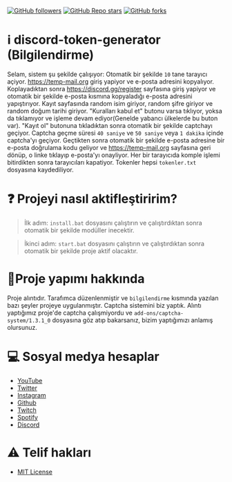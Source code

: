 [![GitHub followers](https://img.shields.io/github/followers/xlorienull?style=social)](https://github.com/xlorienull) [![GitHub Repo stars](https://img.shields.io/github/stars/xlorienull/discord-token-generator?style=social)](https://github.com/xlorienull/discord-token-generator/stargazers) [![GitHub forks](https://img.shields.io/github/forks/xlorienull/discord-token-generator?style=social)](https://github.com/xlorienull/discord-token-generator/network/members)

# ℹ️ discord-token-generator (Bilgilendirme)
Selam, sistem şu şekilde çalışıyor: Otomatik bir şekilde `10` tane tarayıcı açiyor. https://temp-mail.org giriş yapiyor ve e-posta adresini kopyalıyor. Koplayadıktan sonra https://discord.gg/register sayfasına giriş yapiyor ve otomatik bir şekilde e-posta kısmına kopyaladığı e-posta adresini yapıştırıyor. Kayıt sayfasında random isim giriyor, random şifre giriyor ve random doğum tarihi giriyor. "Kuralları kabul et" butonu varsa tıklıyor, yoksa da tıklamıyor ve işleme devam ediyor(Genelde yabancı ülkelerde bu buton var). "Kayıt ol" butonuna tıkladıktan sonra otomatik bir şekilde captchayı geçiyor. Captcha geçme süresi `40 saniye` ve `50 saniye` veya `1 dakika` içinde captcha'yı geçiyor. Geçtikten sonra otomatik bir şekilde e-posta adresine bir e-posta doğrulama kodu geliyor ve https://temp-mail.org sayfasına geri dönüp, o linke tıklayıp e-posta'yı onayliyor. Her bir tarayıcıda komple işlemi bitirdikten sonra tarayıcıları kapatiyor. Tokenler hepsi `tokenler.txt` dosyasına kaydediliyor.

# ❓ Projeyi nasıl aktifleştiririm?

> İlk adım: `install.bat` dosyasını çalıştırın ve çalıştırdıktan sonra otomatik bir şekilde modüller inecektir.

> İkinci adım: `start.bat` dosyasını çalıştırın ve çalıştırdıktan sonra otomatik bir şekilde proje aktif olacaktır.

# 🤔Proje yapımı hakkında
Proje alıntıdır. Tarafımca düzenlenmiştir ve `bilgilendirme` kısmında yazılan bazı şeyler projeye uygulanmıştır. Captcha sistemini biz yaptık. Alıntı yaptığımız proje'de captcha çalışmiyordu ve `add-ons/captcha-system/1.3.1_0` dosyasına göz atıp bakarsanız, bizim yaptığımızı anlamış olursunuz.



# 💻 Sosyal medya hesaplar
- [YouTube](https://www.youtube.com/channel/UCi1mTrpqsvmgsMUJMosVPmQ)
- [Twitter](https://twitter.com/@xlorienull)
- [Instagram](https://instagram.com/xlorienull)
- [Github](https://github.com/xlorienull)
- [Twitch](https://www.twitch.tv/xlorienull)
- [Spotify](https://open.spotify.com/user/tioe4nfdnqmwkd920wxzbb6lo)
- [Discord](https://discord.com/users/926403053618339840)

# ⚠️ Telif hakları
- [MIT License](https://choosealicense.com/licenses/mit/)

